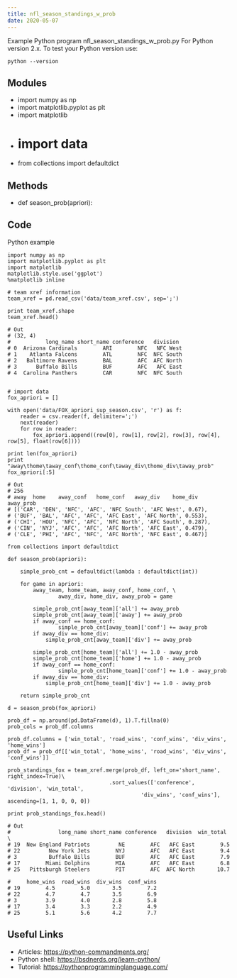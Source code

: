 ```yaml
---
title: nfl_season_standings_w_prob
date: 2020-05-07
---
```

Example Python program nfl_season_standings_w_prob.py
For Python version 2.x.
To test your Python version use:

    python --version

## Modules

* import numpy as np
* import matplotlib.pyplot as plt
* import matplotlib
* # import data
* from collections import defaultdict

## Methods

* def season_prob(apriori):

## Code

Python example

    import numpy as np
    import matplotlib.pyplot as plt
    import matplotlib
    matplotlib.style.use('ggplot')
    %matplotlib inline
    
    # team xref information
    team_xref = pd.read_csv('data/team_xref.csv', sep=';')
    
    print team_xref.shape
    team_xref.head()
    
    # Out
    # (32, 4)
    #           long_name short_name conference   division
    # 0  Arizona Cardinals        ARI        NFC   NFC West
    # 1    Atlanta Falcons        ATL        NFC  NFC South
    # 2   Baltimore Ravens        BAL        AFC  AFC North
    # 3      Buffalo Bills        BUF        AFC   AFC East
    # 4  Carolina Panthers        CAR        NFC  NFC South
    
    
    # import data
    fox_apriori = []
    
    with open('data/FOX_apriori_sup_season.csv', 'r') as f:
        reader = csv.reader(f, delimiter=';')
        next(reader)
        for row in reader:
            fox_apriori.append((row[0], row[1], row[2], row[3], row[4], row[5], float(row[6])))
            
    print len(fox_apriori)
    print "away\thome\taway_conf\thome_conf\taway_div\thome_div\taway_prob"
    fox_apriori[:5]
    
    # Out
    # 256
    # away	home	away_conf	home_conf	away_div	home_div	away_prob
    # [('CAR', 'DEN', 'NFC', 'AFC', 'NFC South', 'AFC West', 0.67),
    # ('BUF', 'BAL', 'AFC', 'AFC', 'AFC East', 'AFC North', 0.553),
    # ('CHI', 'HOU', 'NFC', 'AFC', 'NFC North', 'AFC South', 0.287),
    # ('CIN', 'NYJ', 'AFC', 'AFC', 'AFC North', 'AFC East', 0.479),
    # ('CLE', 'PHI', 'AFC', 'NFC', 'AFC North', 'NFC East', 0.467)]
    
    from collections import defaultdict
    
    def season_prob(apriori):
        
        simple_prob_cnt = defaultdict(lambda : defaultdict(int))
    
        for game in apriori:
            away_team, home_team, away_conf, home_conf, \
                    away_div, home_div, away_prob = game
    
            simple_prob_cnt[away_team]['all'] += away_prob
            simple_prob_cnt[away_team]['away'] += away_prob
            if away_conf == home_conf:
                    simple_prob_cnt[away_team]['conf'] += away_prob
            if away_div == home_div:
                simple_prob_cnt[away_team]['div'] += away_prob
    
            simple_prob_cnt[home_team]['all'] += 1.0 - away_prob
            simple_prob_cnt[home_team]['home'] += 1.0 - away_prob
            if away_conf == home_conf:
                    simple_prob_cnt[home_team]['conf'] += 1.0 - away_prob
            if away_div == home_div:
                simple_prob_cnt[home_team]['div'] += 1.0 - away_prob
                
        return simple_prob_cnt
            
    d = season_prob(fox_apriori)
    
    prob_df = np.around(pd.DataFrame(d), 1).T.fillna(0)
    prob_cols = prob_df.columns
    
    prob_df.columns = ['win_total', 'road_wins', 'conf_wins', 'div_wins', 'home_wins']
    prob_df = prob_df[['win_total', 'home_wins', 'road_wins', 'div_wins', 'conf_wins']]
    
    prob_standings_fox = team_xref.merge(prob_df, left_on='short_name', right_index=True)\
                                    .sort_values(['conference', 'division', 'win_total',
                                              'div_wins', 'conf_wins'], ascending=[1, 1, 0, 0, 0])
        
    print prob_standings_fox.head()
    
    # Out
    #               long_name short_name conference   division  win_total  \
    # 19  New England Patriots         NE        AFC   AFC East        9.5   
    # 22         New York Jets        NYJ        AFC   AFC East        9.4   
    # 3          Buffalo Bills        BUF        AFC   AFC East        7.9   
    # 17        Miami Dolphins        MIA        AFC   AFC East        6.8   
    # 25   Pittsburgh Steelers        PIT        AFC  AFC North       10.7   
    
    #     home_wins  road_wins  div_wins  conf_wins  
    # 19        4.5        5.0       3.5        7.2  
    # 22        4.7        4.7       3.5        6.9  
    # 3         3.9        4.0       2.8        5.8  
    # 17        3.4        3.3       2.2        4.9  
    # 25        5.1        5.6       4.2        7.7  

## Useful Links

- Articles: https://python-commandments.org/
- Python shell: https://bsdnerds.org/learn-python/
- Tutorial: https://pythonprogramminglanguage.com/
